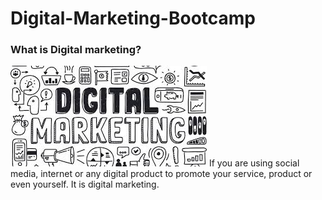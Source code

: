 # Digital-Marketing-Bootcamp
### What is Digital marketing?
<img slign = "right" src ="https://github.com/NishitaErvantikar9/Digital-Marketing-Bootcamp/blob/main/RESOURCES/Images/images.jpg">
If you are using social media, internet or any digital product to promote your service, product or even yourself. It is digital marketing. 
